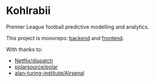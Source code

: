 # Kohlrabii

Premier League football predictive modelling and analytics.

This project is monorepo: [backend](./backend/) and [frontend](./frontend/).

With thanks to:
 - [Netflix/dispatch](https://github.com/Netflix/dispatch)
 - [polarsource/polar](https://github.com/polarsource/polar)
 - [alan-turing-institute/AIrsenal](https://github.com/alan-turing-institute/AIrsenal)
